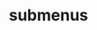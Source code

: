 ---
layout: page
title: submenus
nav: false
nav_order: 6
dropdown: true
children: 
    - title: research
      permalink: /research/
    - title: divider
    - title: projects
      permalink: /projects/
---
